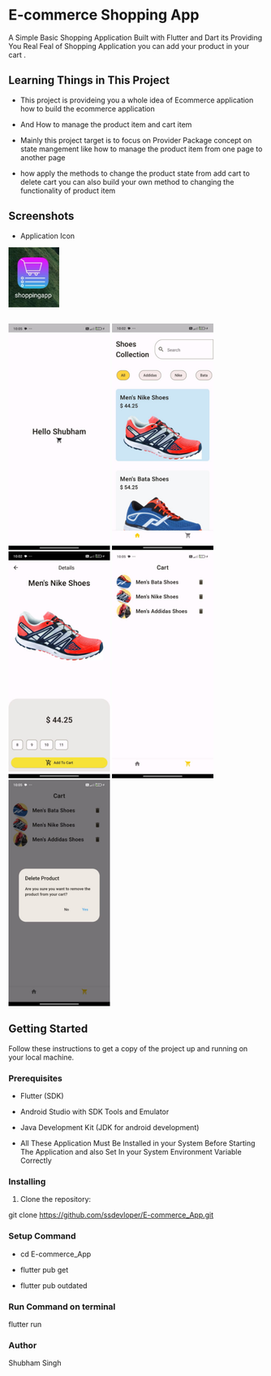 # E-commerce Shopping App

A Simple Basic  Shopping Application   Built with  Flutter
and Dart   its Providing You Real Feal of Shopping Application you can add your product in your cart .

## Learning Things in This Project


- This project is provideing you a whole idea of Ecommerce application how to build the ecommerce application

- And How to manage the product item and cart item

- Mainly this project target is to focus on Provider Package concept on state mangement like how to  manage the product item from one page to another page 

- how apply the methods to change the product state from add cart to delete cart you can also build your own method to changing the functionality of product item   

## Screenshots

- Application Icon

<img src="assets/readmeimage/shooplogo.jpeg" width=100 >

##

<img src="assets/readmeimage/HomePage.jpeg" width=200 >
<img src="assets/readmeimage/mainPage.jpeg" width=200 >
<img src="assets/readmeimage/ProductDetailPage.jpeg" width=200 >
<img src="assets/readmeimage/CartPage.jpeg" width=200 >
<img src="assets/readmeimage/Cart2page.jpeg" width=200 >


## Getting Started

 Follow these instructions to get a copy of the project up and running on your local machine.


### Prerequisites

 - Flutter (SDK)
 - Android Studio with SDK Tools and Emulator
 - Java Development Kit (JDK for android development)
 

 - All These Application Must Be Installed in your System Before Starting The Application and also Set In your System Environment Variable Correctly


 ### Installing
 1. Clone the repository:

 git clone https://github.com/ssdevloper/E-commerce_App.git

### Setup Command 

- cd E-commerce_App

- flutter pub get 

- flutter pub outdated

 ### Run Command  on terminal


flutter run



 


 


### Author

Shubham Singh